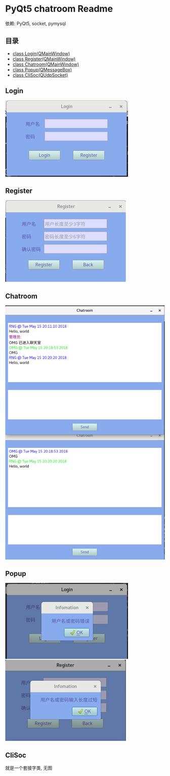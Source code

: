 # PyQt5 chatroom Readme

依赖: PyQt5, socket, pymysql

## 目录

- [class Login(QMainWindow)](#login)
- [class Register(QMainWindow)](#register)
- [class Chatroom(QMainWindow)](#chatroom)
- [class Popup(QMessageBox)](#popup)
- [class CliSoc(QUdpSocket)](#clisoc)

## Login

![Login](./images/Login_main.jpg)

## Register

![Register](./images/Register_main.jpg)

## Chatroom

![Chatroom](./images/ChatRoom.jpg)

## Popup

![Popup](./images/Login_PassErr.jpg)
![Popup](./images/Register_TooShort.jpg)

## CliSoc

就是一个套接字类, 无图
